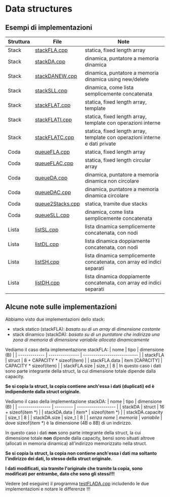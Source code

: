 # Data structures

## Esempi di implementazioni

| Struttura | File                                                        | Note                                                                        |
| --------- | ----------------------------------------------------------- | --------------------------------------------------------------------------- |
| Stack     | [stackFLA.cpp](../examples/stack/stackFLA.cpp)              | statica, fixed length array                                                 |
| Stack     | [stackDA.cpp](../examples/stack/stackDA.cpp)                | dinamica, puntatore a memoria dinamica                                      |
| Stack     | [stackDANEW.cpp](../examples/stack/stackDANEW.cpp)          | dinamica, puntatore a memoria dinamica using new/delete                     |
| Stack     | [stackSLL.cpp](../examples/stack/stackSLL.cpp)              | dinamica, come lista semplicemente concatenata                              |
| Stack     | [stackFLAT.cpp](../examples/stack/template/stackFLA.cpp)    | statica, fixed length array, template                                       |
| Stack     | [stackFLATI.cpp](../examples/stack/template/stackFLATI.cpp) | statica, fixed length array, template con operazioni interne                |
| Stack     | [stackFLATC.cpp](../examples/stack/template/stackFLATC.cpp) | statica, fixed length array, template con operazioni interne e dati private |
| Coda      | [queueFLA.cpp](../examples/queue/queueFLA.cpp)              | statica, fixed length array                                                 |
| Coda      | [queueFLAC.cpp](../examples/queue/queueFLAC.cpp)            | statica, fixed length circular array                                        |
| Coda      | [queueDA.cpp](../examples/queue/queueDA.cpp)                | dinamica, puntatore a memoria dinamica non circolare                        |
| Coda      | [queueDAC.cpp](../examples/queue/queueDAC.cpp)              | dinamica, puntatore a memoria dinamica circolare                            |
| Coda      | [queue2Stacks.cpp](../examples/queue/queue2Stacks.cpp)      | statica, tramite due stacks                                                 |
| Coda      | [queueSLL.cpp](../examples/queue/queueSLL.cpp)              | dinamica, come lista semplicemente concatenata                              |
| Lista     | [listSL.cpp](ADTLista/listSL.cpp)                           | lista dinamica semplicemente concatenata, con nodi                          |
| Lista     | [listDL.cpp](ADTLista/listDL.cpp)                           | lista dinamica doppiamente concatenata, con nodi                            |
| Lista     | [listSH.cpp](ADTLista/listSH.cpp)                           | lista dinamica semplicemente concatenata, con array ed indici separati      |
| Lista     | [listDH.cpp](ADTLista/listDH.cpp)                           | lista dinamica doppiamente concatenata, con array ed indici separati        |

## Alcune note sulle implementazioni

Abbiamo visto due implementazioni dello stack:

* stack statico (stackFLA):
*basato su di un array di dimensione costante*
* stack dinamico (stackDA):
*basato su di un puntatore che indirizza una zona di memoria di dimensione variabile allocata dinamicamente*

Vediamo il caso della implementazione stackFLA:
| nome          | tipo            | dimensione (B)              |
| ------------- | --------------- | --------------------------- |
| stackFLA      | struct          | 8 + CAPACITY * sizeof(item) |
| stackFLA.data | item [CAPACITY] | CAPACITY * sizeof(item)     |
| stackFLA.size | size_t          | 8                           |
In questo caso i dati sono parte integrante della struct, la cui dimensione totale dipende dalla capacity.

**Se si copia la struct, la copia contiene anch'essa i dati (duplicati) ed è indipendente dalla struct originale.**

Vediamo il caso della implementazione stackDA:
| nome             | tipo      | dimensione (B)      |
| ---------------- | --------- | ------------------- |
| stackDA          | struct    | 16 + sizeof(item *) |
| stackDA.data     | item\*    | sizeof(item \*)     |
| stackDA.capacity | size_t    | 8                   |
| stackDA.size     | size_t    | 8                   |
| *senza nome*     | *memoria* | *variabile*         |
dove sizeof(item *) è la dimensione (4B o 8B) di un indirizzo.

In questo caso i dati **non** sono parte integrante della struct, la cui dimensione totale **non** dipende dalla capacity, bensì sono situati altrove (allocati in memoria dinamica) all'indirizzo memorizzato nella struct.

**Se si copia la struct, la copia non contiene anch'essa i dati ma soltanto l'indirizzo dei dati, lo stesso della struct originale.**

**I dati modificati, sia tramite l'originale che tramite la copia, sono modificati per entrambe, dato che sono gli stessi!!!**

Vedere (ed eseguire) il programma [testFLADA.cpp](../examples/stack/testFLADA.cpp) includendo le due implementazioni e notare le differenze !!!
